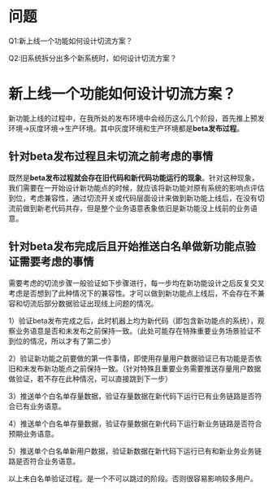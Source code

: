 问题
====

Q1:新上线一个功能如何设计切流方案？

Q2:旧系统拆分出多个新系统时，如何设计切流方案？

新上线一个功能如何设计切流方案？
====

新功能上线的过程中，在我所处的发布环境中会经历这么几个阶段，首先推上预发环境->灰度环境->生产环境。其中灰度环境和生产环境都是**beta发布过程**。

针对beta发布过程且未切流之前考虑的事情
------

既然是**beta发布过程就会存在旧代码和新代码功能运行的现象**。针对这种现象，我们需要在一开始设计新功能点的时候，就应该将新功能对原有系统的影响点评估到位，考虑兼容性，通过切流开关或代码层面设计来做到新功能上线后，在没有切流前做到新老代码共存，但是整个业务语意表象依旧是新功能没上线前的业务语意。

针对beta发布完成后且开始推送白名单做新功能点验证需要考虑的事情
------

需要考虑的切流步骤一般验证如下步骤进行，每一步均在新功能设计之后反复交叉考虑是否想到了此种情况下的兼容性。才可以做到新功能点上线后，不会存在不兼容和切流后部分数据验证出现线上问题的情况。

1）验证beta发布完成之后，此时机器上均为新代码（即包含新功能点的系统），观察业务语意是否和未发布之前保持一致。（此处可能存在特殊重要业务场景验证不到位的情况，所以才有了第二步）

2）验证新功能之前要做的第一件事情，即使用存量用户数据验证已有功能是否依旧和未发布新功能点之前保持一致。（针对特殊且重要业务需要推送存量用户数据做验证，若不存在此种情况，可以直接跳到下一步）

3）推送单个白名单存量数据，验证存量数据在新代码下运行已有业务链路是否符合已有业务语意。

4）推送单个白名单存量数据，验证存量数据在新代码下运行新业务链路是否符合预期业务语意。

5）推送单个白名单新用户数据，验证新数据在新代码下运行已有和新业务业务链路是否符合业务语意。

以上未白名单验证过程。是一个不可以跳过的阶段。否则很容易影响较多用户。






